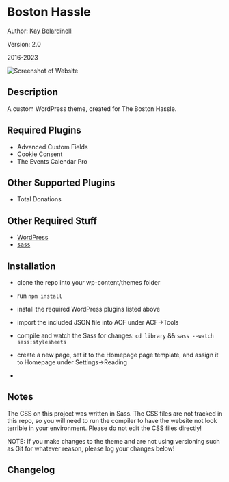 # Boston Hassle

Author: [Kay Belardinelli](http://kangabell.co)

Version: 2.0

2016-2023

![Screenshot of Website](screenshot.png)


## Description
A custom WordPress theme, created for The Boston Hassle.

## Required Plugins

- Advanced Custom Fields
- Cookie Consent
- The Events Calendar Pro

## Other Supported Plugins

- Total Donations

## Other Required Stuff

- [WordPress](https://wordpress.org/)
- [sass](https://sass-lang.com/install)

## Installation
- clone the repo into your wp-content/themes folder
- run `npm install`
- install the required WordPress plugins listed above
- import the included JSON file into ACF under ACF->Tools
- compile and watch the Sass for changes: `cd library` && `sass --watch sass:stylesheets`
- create a new page, set it to the Homepage page template, and assign it to Homepage under Settings->Reading

- 

## Notes

The CSS on this project was written in Sass. The CSS files are not tracked in this repo, so you will need to run the compiler to have the website not look terrible in your environment. Please do not edit the CSS files directly!

NOTE: If you make changes to the theme and are not using versioning such as Git for whatever reason, please log your changes below!


## Changelog

